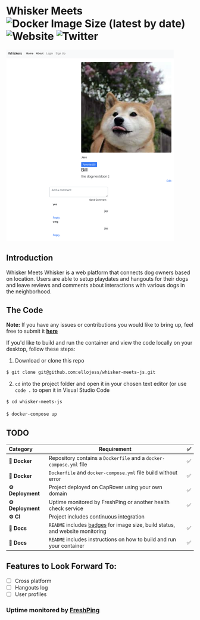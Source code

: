 # Whisker Meets ![Docker Image Size (latest by date)](https://img.shields.io/docker/image-size/ellojess/whisker-meets-js_app) ![Website](https://img.shields.io/website?url=http%3A%2F%2Fwhiskers.dev.ellojess.codes%2F) ![Twitter](https://img.shields.io/twitter/url?url=https%3A%2F%2Fgithub.com%2Fellojess%2Fwhisker-meets-js)


<img src="preview_imgs/preview-whiskers.png" alt="drawing" width="450"/>

## Introduction 
Whisker Meets Whisker is a web platform that connects dog owners based on location. Users are able to setup playdates and hangouts for their dogs and leave reviews and comments about interactions with various dogs in the neighborhood.

## The Code
**Note:** If you have any issues or contributions you would like to bring up, feel free to submit it **[here](https://github.com/ellojess/whisker-meets-js/issues/new)**

If you'd like to build and run the container and view the code locally on your desktop, follow these steps: 

1. Download or clone this repo 
  ```bash
  $ git clone git@github.com:ellojess/whisker-meets-js.git
  ```
  
2. `cd` into the project folder and open it in your chosen text editor (or use `code .` to open it in Visual Studio Code

  ```bash
  $ cd whisker-meets-js

  $ docker-compose up
  ```

## TODO 

|  Category  | Requirement                                                                                          | ✅ |
|:---------- |------------------------------------------------------------------------------------------------------|:-:|
| **🐳 Docker** | Repository contains a `Dockerfile` and a `docker-compose.yml` file                                  | ✅ |
| **🐳 Docker** | `Dockerfile` and `docker-compose.yml` file build without error                                      | ✅ |
| **⚙️ Deployment** | Project deployed on CapRover using your own domain |  ✅ |                             |   |
| **⚙️ Deployment** | Uptime monitored by FreshPing or another health check service |  ✅
|   **⚙️ CI**   | Project includes continuous integration  | |
|  **📝 Docs**  | `README` includes [badges](https://shields.io) for image size, build status, and website monitoring |  ✅  |
|  **📝 Docs**  | `README` includes instructions on how to build and run your container                               | ✅ |



## Features to Look Forward To: 
- [ ] Cross platform
- [ ] Hangouts log 
- [ ] User profiles 

### Uptime monitored by [FreshPing](https://statuspage.freshping.io/49330-whiskersstatuspage) 
